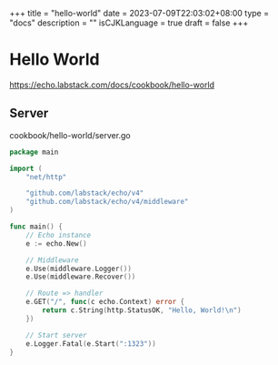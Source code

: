 +++
title = "hello-world"
date = 2023-07-09T22:03:02+08:00
type = "docs"
description = ""
isCJKLanguage = true
draft = false
+++

# Hello World

https://echo.labstack.com/docs/cookbook/hello-world

## Server

cookbook/hello-world/server.go

```go
package main

import (
	"net/http"

	"github.com/labstack/echo/v4"
	"github.com/labstack/echo/v4/middleware"
)

func main() {
	// Echo instance
	e := echo.New()

	// Middleware
	e.Use(middleware.Logger())
	e.Use(middleware.Recover())

	// Route => handler
	e.GET("/", func(c echo.Context) error {
		return c.String(http.StatusOK, "Hello, World!\n")
	})

	// Start server
	e.Logger.Fatal(e.Start(":1323"))
}
```